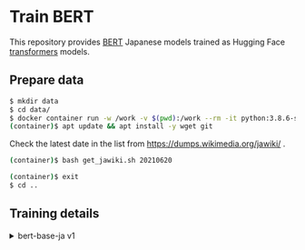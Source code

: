 # Train BERT

This repository provides [BERT](https://arxiv.org/abs/1810.04805) Japanese models trained as Hugging Face [transformers](https://github.com/huggingface/transformers) models.

## Prepare data

```sh
$ mkdir data
$ cd data/
$ docker container run -w /work -v $(pwd):/work --rm -it python:3.8.6-slim-buster bash
(container)$ apt update && apt install -y wget git
```

Check the latest date in the list from https://dumps.wikimedia.org/jawiki/ .

```sh
(container)$ bash get_jawiki.sh 20210620
```

```sh
(container)$ exit
$ cd ..
```

## Training details

<details>
<summary>bert-base-ja v1</summary>

### base-v1

#### Prepare working directory

Create a working directory and clone a repository.

[TODO] Need to write a specific version to clone.

```sh
$ git clone https://github.com/colorfulscoop/convmodel
$ cd convmodel
$ git checkout 24820b
$ cd ..
```

Copy training data to working directory.

```sh
$ cp -r data/data/jawiki/20210620/data convmodel/trainer/bert/
```

```sh
$ cd convmodel/
$ docker container run --gpus all --ipc=host --rm -it -v $(pwd):/work -w /work nvidia/cuda:11.1-devel-ubuntu20.04 bash
(container)$ pip3 install torch==1.8.1+cu111 -f https://download.pytorch.org/whl/torch_stable.html
(container)$ pip install .
(container)$ cd trainer/bert/
(container)$ pip3 install -r requirements.txt
```

#### Train tokenizer

```sh
(container)$ python3 train_tokenizer.py --train_file data/train.txt --input_sentence_size 1000000
```

The raw trained model is saved under output/spm, while transformers model is saved under output/model.

#### Train BERT model

Prepare JSON Lines format training dataset.

```sh
(container)$ python3 prepare_train_data.py --filename data/train.txt  --buffer_size 10000 --tokenizer_model output/model --max_seq_len 512 --seed 1000 --get_raw False >data/train.jsonl
(container)$ python3 prepare_train_data.py --filename data/valid.txt  --buffer_size 10000 --tokenizer_model output/model --max_seq_len 512 --seed 1000 --get_raw True >data/valid.jsonl
(container)$ python3 prepare_train_data.py --filename data/test.txt  --buffer_size 10000 --tokenizer_model output/model --max_seq_len 512 --seed 1000 --get_raw True >data/test.jsonl
```

Generate a default PyTorch Lightning config file and copy it.

```sh
(container)$ python3 trainer.py --print_config >default_config.yaml
(container)$ cp default_config.yaml config.yaml
```

Modify config.yaml to realize our training configuration

* Model size is the same as BERT base (hidden_size: 768, num_hidden_layers: 12, num_attention_heads: 12, max_position_embeddings: 512)
* gradient update is every 256 samples (batch size: 8, accumulate_grad_batches: 32)
* gradient clip norm is 1.0 (gradient_clip_val: 1.0)
* Learning rate starts from 0 and linearly increased to 0.0001 with 10,000 steps (lr: 0.0001, num_warmup_steps: 10000)

This training set contains around 20M samples. Because 80k * 256 ~ 20M, 1 epochs has around 80k steps.
If we realize 1M steps mentioned in BERT paper, at most 1M steps / 80k steps = 12.5 <= 13 epochs is required. Therefore we set the largest epoch size to 13 (max_epoch :13)

Because val_check_interval is counted per batch, if we want to check validation every 10,000 steps, then the value should be 32 * 10,000 = 320,000.


Actual config is as follows.

```sh
(container)$ diff default_config.yaml config.yaml
1c1
< seed_everything: null
---
> seed_everything: 1000
7c7
<   gradient_clip_val: 0.0
---
>   gradient_clip_val: 1.0
12c12
<   gpus: null
---
>   gpus: 1
21,22c21,22
<   accumulate_grad_batches: 1
<   max_epochs: null
---
>   accumulate_grad_batches: 32
>   max_epochs: 13
31c31
<   val_check_interval: 1.0
---
>   val_check_interval: 320000
36c36
<   precision: 32
---
>   precision: 16
44c44
<   deterministic: false
---
>   deterministic: true
57a58,67
>   callbacks:
>    - class_path: pytorch_lightning.callbacks.LearningRateMonitor
>    - class_path: pytorch_lightning.callbacks.GPUStatsMonitor
>    - class_path: pytorch_lightning.callbacks.ModelCheckpoint
>      init_args:
>        monitor: val_loss
>        mode: min
>        every_n_train_steps: 10000
>        save_top_k: 3
>
59,62c69,72
<   tokenizer_model: null
<   train_file: null
<   valid_file: null
<   test_file: null
---
>   tokenizer_model: output/model
>   train_file: data/train.jsonl
>   valid_file: data/valid.jsonl
>   test_file: data/test.jsonl
69c79
<   batch_size: 2
---
>   batch_size: 8
72c82
<   shuffle_buffer_size: 1000
---
>   shuffle_buffer_size: 10000
74c84
<   num_warmup_steps: 0
---
>   num_warmup_steps: 10000
```

Start training.

```sh
(container)$ python3 trainer.py --config config.yaml
```

To check progress, open another terminal and run Tensorboard.

```sh
docker container run -p 6006:6006 -v $(pwd):/work -w /work --rm -it tensorflow/tensorflow:2.4.1-gpu tensorboard --logdir lightning_logs --host 0.0.0.0
```

Finally the validation loss has reached to 2.854

#### Run test

After completing training, I ran the test.

```sh
(container)$ python3 test.py --config config.yaml --ckpt_path lightning_logs/version_5/checkpoints/epoch\=2-step\=209999.ckpt
Testing: 62500it [1:05:33, 15.89it/s]
--------------------------------------------------------------------------------
DATALOADER:0 TEST RESULTS
{'test_loss': 2.798677921295166}
--------------------------------------------------------------------------------
```

**Note:**

When running the following code, some error happened in the callback.

```sh
(container)$ python3 test.py --config config.yaml --ckpt_path lightning_logs/version_5/checkpoints/epoch\=2-step\=209999.ckpt
GPU available: True, used: True
TPU available: False, using: 0 TPU cores
Using native 16bit precision.
Traceback (most recent call last):
  File "test.py", line 26, in <module>
    fire.Fire(main)
  File "/usr/local/lib/python3.8/dist-packages/fire/core.py", line 141, in Fire
    component_trace = _Fire(component, args, parsed_flag_args, context, name)
  File "/usr/local/lib/python3.8/dist-packages/fire/core.py", line 466, in _Fire
    component, remaining_args = _CallAndUpdateTrace(
  File "/usr/local/lib/python3.8/dist-packages/fire/core.py", line 681, in _CallAndUpdateTrace
    component = fn(*varargs, **kwargs)
  File "test.py", line 19, in main
    trainer = pl.Trainer(**config_yaml["trainer"])
  File "/usr/local/lib/python3.8/dist-packages/pytorch_lightning/trainer/connectors/env_vars_connector.py", line 40, in insert_env_defaults
    return fn(self, **kwargs)
  File "/usr/local/lib/python3.8/dist-packages/pytorch_lightning/trainer/trainer.py", line 361, in __init__
    self.on_init_start()
  File "/usr/local/lib/python3.8/dist-packages/pytorch_lightning/trainer/callback_hook.py", line 60, in on_init_start
    callback.on_init_start(self)
AttributeError: 'dict' object has no attribute 'on_init_start'
```

Therefore, I commented out all callbacks in config file when running this test. After testing, I removed those comment out.

```sh
  #callbacks:
  # - class_path: pytorch_lightning.callbacks.LearningRateMonitor
  # - class_path: pytorch_lightning.callbacks.GPUStatsMonitor
  # - class_path: pytorch_lightning.callbacks.ModelCheckpoint
  #   init_args:
  #     monitor: val_loss
  #     mode: min
  #     every_n_train_steps: 10000
  #     save_top_k: 3
```

#### Export Hugging Face transofmrers model

After completing your training, convert PyTorch Lightning model to Hugging Face transformers model.

```sh
(container)$ python3 export_model.py --ckpt_path lightning_logs/version_5/checkpoints/epoch\=2-step\=209999.ckpt --config lightning_logs/version_5/config.yaml --output_dir model
```

#### Convert tokenizer model

The behavior of AlbertTokenizer and AlbertTokenizerFast is different. Our expectation is AlbertTokenizer; however, the default behavior of AutoTokenizer is using AlbertTokenizerFast.
When using AutoTokenizer, `use_fast=False` can solve this inconsistency behavior.
However, when using Hugging Face Inference API, there are no ways to pass `use_fast` via config.json or model card.

We realized this after completing training.
We decided to use [DebertaV2Tokenizer](https://huggingface.co/transformers/model_doc/deberta_v2.html?highlight=sentencepiece#transformers.DebertaV2Tokenizer)
because it does not provide any Fast tokenizers and its default behavior is what we expected.


First, convert an AlbertTokenizer model to a DebertaV2Tokenzier

```py
(container)$ python3
>>> ot = transformers.AutoTokenizer.from_pretrained("output/model", use_fast=False)
>>> nt = transformers.DebertaV2Tokenizer("output/spm/sp.model", unk_token=ot.unk_token, sep_token=ot.sep_token, pad_token=ot.pad_token, cls_token=ot.cls_token, mask_token=ot.mask_token)
>>> nt.save_pretrained("model")
('model/tokenizer_config.json', 'model/special_tokens_map.json', 'model/spm.model', 'model/added_tokens.json')
:w
```

Then modify a model/config.json file to update the tokenizer name.

```json
# Modify the tokenizer_class in model/config.json file
  "tokenizer_class": "DebertaV2Tokenizer",
```

Finally, remove unnecessaly file

```sh
(container)$ rm model/spiece.model
```

#### Example usage

```py
(container)$ python3
>>> import transformers
>>> pl = transformers.pipeline("fill-mask", "model")
>>> pl("専門として[MASK]を専攻しています")
[{'sequence': '専門として工学を専攻しています', 'score': 0.03630176931619644, 'token': 3988, 'token_str': '工学'}, {'sequence': '専門として政治学を専攻しています', 'score': 0.03547220677137375, 'token': 22307, 'token_str': '政治学'}, {'sequence': '専門として教育を専攻しています', 'score': 0.03162326663732529, 'token': 414, 'token_str': '教育'}, {'sequence': '専門として経済学を専攻しています', 'score': 0.026036914438009262, 'token': 6814, 'token_str': '経済学'}, {'sequence': '専門として法学を専攻しています', 'score': 0.02561848610639572, 'token': 10810, 'token_str': '法学'}]
```

#### Upload to Hugging Face Model Hub

Finally, upload the trained model to HuggingFace's model hub. Following the official document, the following process is executed.

First, create a repository named "bert-base-ja" from HuggingFace's website.

Then, prepare git lfs. In a MacOS environment, git lfs can be installed as follows.

```sh
$ brew install git-lfs
$ git lfs install
Updated git hooks.
Git LFS initialized.
```

Then clone repository to local

```sh
$ git clone https://huggingface.co/colorfulscoop/bert-base-ja release/bert-base-ja
```

Copy model

```sh
$ cp convmodel/trainer/bert/model/* release/bert-base-ja/
```

Then prepare Tensorflow model

```sh
$ docker container run -w /work -v $(pwd):/work --rm -it python:3.8.6-slim-buster bash
(container)$ pip install torch==1.8.0 transformers==4.8.2 sentencepiece==0.1.95 tensorflow==2.5.0
(container)$ python3
>>> import transformers
>>> tf_model = transformers.TFBertForPreTraining.from_pretrained("release/bert-base-ja", from_pt=True)
>>> tf_model.save_pretrained("release/bert-base-ja")
```

Finally, copy model card and changelog files

```sh
$ cp model_card.md release/bert-base-ja/README.md
$ cp CHANGELOG.md release/bert-base-ja
```

To enable an inference API on Model Hub, modify an architecture in a release/bert-base-ja/config.json file

```sh
 {
   "_name_or_path": "release/bert-base-ja",
   "architectures": [
-    "BertForPreTraining"
+    "BertForMaskedLM"
   ],
   "attention_probs_dropout_prob": 0.1,
   "bos_token_id": 2,
```

Finally commit it and push to Model Hub.

```sh
$ cd release/bert-base-ja/
$ git add .
$ git commit -m "Add models and model card"
$ git push origin
```
